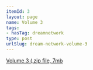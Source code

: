 ```yaml
---
itemId: 3
layout: page
name: Volume 3
tags:
- hasTag: dreamnetwork
type: post
urlSlug: dream-network-volume-3
---
```

<a href="files/Volume_3.zip" download>Volume 3 (.zip file, 7mb</a>